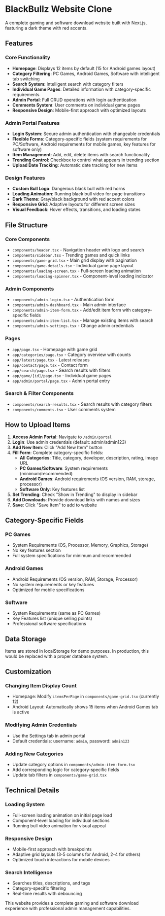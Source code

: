 # BlackBullz Website Clone

A complete gaming and software download website built with Next.js, featuring a dark theme with red accents.

## Features

### Core Functionality
- **Homepage**: Displays 12 items by default (15 for Android games layout)
- **Category Filtering**: PC Games, Android Games, Software with intelligent tab switching
- **Search System**: Intelligent search with category filters
- **Individual Game Pages**: Detailed information with category-specific requirements
- **Admin Portal**: Full CRUD operations with login authentication
- **Comments System**: User comments on individual game pages
- **Responsive Design**: Mobile-first approach with optimized layouts

### Admin Portal Features
- **Login System**: Secure admin authentication with changeable credentials
- **Flexible Forms**: Category-specific fields (system requirements for PC/Software, Android requirements for mobile games, key features for software only)
- **Item Management**: Add, edit, delete items with search functionality
- **Trending Control**: Checkbox to control what appears in trending section
- **Upload Date Tracking**: Automatic date tracking for new items

### Design Features
- **Custom Bull Logo**: Dangerous black bull with red horns
- **Loading Animation**: Running black bull video for page transitions
- **Dark Theme**: Gray/black background with red accent colors
- **Responsive Grid**: Adaptive layouts for different screen sizes
- **Visual Feedback**: Hover effects, transitions, and loading states

## File Structure

### Core Components
- `components/header.tsx` - Navigation header with logo and search
- `components/sidebar.tsx` - Trending games and quick links
- `components/game-grid.tsx` - Main grid display with pagination
- `components/game-details.tsx` - Individual game page layout
- `components/loading-screen.tsx` - Full-screen loading animation
- `components/loading-spinner.tsx` - Component-level loading indicator

### Admin Components
- `components/admin-login.tsx` - Authentication form
- `components/admin-dashboard.tsx` - Main admin interface
- `components/admin-item-form.tsx` - Add/edit item form with category-specific fields
- `components/admin-item-list.tsx` - Manage existing items with search
- `components/admin-settings.tsx` - Change admin credentials

### Pages
- `app/page.tsx` - Homepage with game grid
- `app/categories/page.tsx` - Category overview with counts
- `app/latest/page.tsx` - Latest releases
- `app/contact/page.tsx` - Contact form
- `app/search/page.tsx` - Search results with filters
- `app/game/[id]/page.tsx` - Individual game pages
- `app/admin/portal/page.tsx` - Admin portal entry

### Search & Filter Components
- `components/search-results.tsx` - Search results with category filters
- `components/comments.tsx` - User comments system

## How to Upload Items

1. **Access Admin Portal**: Navigate to `/admin/portal`
2. **Login**: Use admin credentials (default: admin/admin123)
3. **Add New Item**: Click "Add New Item" button
4. **Fill Form**: Complete category-specific fields:
   - **All Categories**: Title, category, developer, description, rating, image URL
   - **PC Games/Software**: System requirements (minimum/recommended)
   - **Android Games**: Android requirements (OS version, RAM, storage, processor)
   - **Software Only**: Key features list
5. **Set Trending**: Check "Show in Trending" to display in sidebar
6. **Add Downloads**: Provide download links with names and sizes
7. **Save**: Click "Save Item" to add to website

## Category-Specific Fields

### PC Games
- System Requirements (OS, Processor, Memory, Graphics, Storage)
- No key features section
- Full system specifications for minimum and recommended

### Android Games
- Android Requirements (OS version, RAM, Storage, Processor)
- No system requirements or key features
- Optimized for mobile specifications

### Software
- System Requirements (same as PC Games)
- Key Features list (unique selling points)
- Professional software specifications

## Data Storage

Items are stored in localStorage for demo purposes. In production, this would be replaced with a proper database system.

## Customization

### Changing Item Display Count
- Homepage: Modify `itemsPerPage` in `components/game-grid.tsx` (currently 12)
- Android Layout: Automatically shows 15 items when Android Games tab is active

### Modifying Admin Credentials
- Use the Settings tab in admin portal
- Default credentials: username: `admin`, password: `admin123`

### Adding New Categories
- Update category options in `components/admin-item-form.tsx`
- Add corresponding logic for category-specific fields
- Update tab filters in `components/game-grid.tsx`

## Technical Details

### Loading System
- Full-screen loading animation on initial page load
- Component-level loading for individual sections
- Running bull video animation for visual appeal

### Responsive Design
- Mobile-first approach with breakpoints
- Adaptive grid layouts (3-5 columns for Android, 2-4 for others)
- Optimized touch interactions for mobile devices

### Search Intelligence
- Searches titles, descriptions, and tags
- Category-specific filtering
- Real-time results with debouncing

This website provides a complete gaming and software download experience with professional admin management capabilities.
